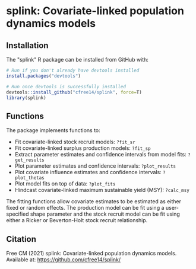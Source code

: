 splink: Covariate-linked population dynamics models
======================================================================

Installation
------------

The "splink" R package can be installed from GitHub with:

``` r
# Run if you don't already have devtools installed
install.packages("devtools")

# Run once devtools is successfully installed
devtools::install_github("cfree14/splink", force=T)
library(splink)
```


Functions
---------

The package implements functions to:

- Fit covariate-linked stock recruit models: `?fit_sr`
- Fit covariate-linked surplus production models: `?fit_sp`
- Extract parameter estimates and confidence intervals from model fits: `?get_results`
- Plot parameter estimates and confidence intervals: `?plot_results`
- Plot covariate influence estimates and confidence intervals: `?plot_thetas`
- Plot model fits on top of data: `?plot_fits`
- Hindcast covariate-linked maximum sustainable yield (MSY): `?calc_msy`

The fitting functions allow covariate estimates to be estimated as either fixed or random effects. The production model can be fit using a user-specified shape parameter and the stock recruit model can be fit using either a Ricker or Beverton-Holt stock recruit relationship.


Citation
---------

Free CM (2021) splink: Covariate-linked population dynamics models. Available at: https://github.com/cfree14/splink/

